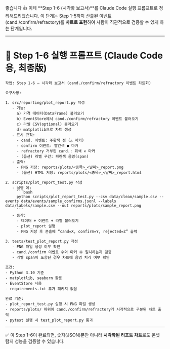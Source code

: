 좋습니다 👍 이제 \*\*Step 1-6 (시각화 보고서)\*\*를 Claude Code 실행 프롬프트로 정리해드리겠습니다. 이 단계는 Step 1-5까지 산출된 이벤트(cand./confirm/refractory)를 **차트로 표현**하여 사람이 직관적으로 검증할 수 있게 하는 단계입니다.

---

# 📌 Step 1-6 실행 프롬프트 (Claude Code용, 최종版)

````
작업: Step 1-6 — 시각화 보고서 (cand./confirm/refractory 이벤트 차트화)

요구사항:

1. src/reporting/plot_report.py 작성
   - 기능:
     a) 가격 데이터(DataFrame) 불러오기
     b) EventStore에서 cand./confirm/refractory 이벤트 불러오기
     c) 라벨 CSV(optional) 불러오기
     d) matplotlib으로 차트 생성
   - 표시 규칙:
     - cand. 이벤트: 주황색 점 (△ 마커)
     - confirm 이벤트: 빨간색 ● 마커
     - refractory 거부된 cand.: 회색 ✕ 마커
     - (옵션) 라벨 구간: 파란색 음영(span)
   - 출력:
     - PNG 저장: reports/plots/<종목>_<날짜>_report.png
     - (옵션) HTML 저장: reports/plots/<종목>_<날짜>_report.html

2. scripts/plot_report_test.py 작성
   - 실행 예:
     ```bash
     python scripts/plot_report_test.py --csv data/clean/sample.csv --events data/events/sample_confirms.jsonl --labels data/labels/sample.csv --out reports/plots/sample_report.png
     ```
   - 동작:
     - 데이터 + 이벤트 + 라벨 불러오기
     - plot_report 실행
     - PNG 저장 후 콘솔에 “cand=X, confirm=Y, rejected=Z” 출력

3. tests/test_plot_report.py 작성
   - PNG 파일 생성 여부 확인
   - cand./confirm 이벤트 수와 마커 수 일치하는지 검증
   - 라벨 span이 포함된 경우 차트에 음영 처리 여부 확인

조건:
- Python 3.10 기준
- matplotlib, seaborn 활용
- EventStore 사용
- requirements.txt 추가 패키지 없음

완료 기준:
- plot_report_test.py 실행 시 PNG 파일 생성
- reports/plots/ 하위에 cand./confirm/refractory가 시각적으로 구분된 차트 출력
- pytest 실행 시 test_plot_report.py 통과
````

---

✅ 이 Step 1-6이 완료되면, 숫자(JSON)뿐만 아니라 **시각화된 리포트 차트**로도 온셋 탐지 성능을 검증할 수 있습니다.
